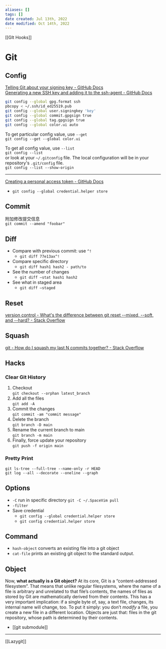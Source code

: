 ```yaml
---
aliases: []
tags: [] 
date created: Jul 13th, 2022
date modified: Oct 14th, 2022
---
```

[[GIt Hooks]]
# Git
## Config
[Telling Git about your signing key - GitHub Docs](https://docs.github.com/en/authentication/managing-commit-signature-verification/telling-git-about-your-signing-key)  
[Generating a new SSH key and adding it to the ssh-agent - GitHub Docs](https://docs.github.com/en/authentication/connecting-to-github-with-ssh/generating-a-new-ssh-key-and-adding-it-to-the-ssh-agent)

```bash
git config --global gpg.format ssh
pbcopy < ~/.ssh/id_ed25519.pub
git config --global user.signingkey 'key'
git config --global commit.gpgsign true
git config --global tag.gpgsign true
git config --global color.ui auto
```

To get particular config value, use `--get`  
`git config --get --global color.ui`

To get all config value, use `--list`  
`git config --list`  
or look at your `~/.gitconfig` file. The local configuration will be in your repository's `.git/config` file.  
`git config --list --show-origin`

___
[Creating a personal access token - GitHub Docs](https://docs.github.com/en/authentication/keeping-your-account-and-data-secure/creating-a-personal-access-token)
- `git config --global credential.helper store`

## Commit
附加修改提交信息  
`git commit --amend "foobar"`

## Diff
- Compare with previous commit: use `^!`
	- `git diff 77e13ax^!`
- Compare specific directory
	- `git diff hash1 hash2 - path/to`
- See the number of changes
	- `git diff —stat hash1 hash2`
- See what in staged area
	- `git diff —staged`

## Reset
[version control - What's the difference between git reset --mixed, --soft, and --hard? - Stack Overflow](https://stackoverflow.com/questions/3528245/whats-the-difference-between-git-reset-mixed-soft-and-hard)

## Squash
[git - How do I squash my last N commits together? - Stack Overflow](https://stackoverflow.com/questions/5189560/how-do-i-squash-my-last-n-commits-together)



## Hacks
### Clear Git History
1. Checkout  
    `git checkout --orphan latest_branch`
2. Add all the files  
    `git add -A`
3. Commit the changes  
    `git commit -am "commit message"`
4. Delete the branch  
    `git branch -D main`
5. Rename the current branch to main  
    `git branch -m main`
6. Finally, force update your repository  
    `git push -f origin main`
	
### Pretty Print
`git ls-tree --full-tree --name-only -r HEAD`  
`git log --all --decorate --oneline --graph`

## Options
- `-C` run in specific directory `git -C ~/.SpaceVim pull`
- `-filter` 
- Save credential
	- `git config --global credential.helper store`
	- `git config credential.helper store`

## Command
- `hash-object` converts an existing file into a git object
- `cat-file` prints an existing git object to the standard output.

## Object
Now, **what actually is a Git object?** At its core, Git is a “content-addressed filesystem”. That means that unlike regular filesystems, where the name of a file is arbitrary and unrelated to that file’s contents, the names of files as stored by Git are mathematically derived from their contents. This has a very important implication: if a single byte of, say, a text file, changes, its internal name will change, too. To put it simply: you don’t _modify_ a file, you create a new file in a different location. Objects are just that: files in the git repository, whose path is determined by their contents.
- [[git submodule]]


___


[[Lazygit]]